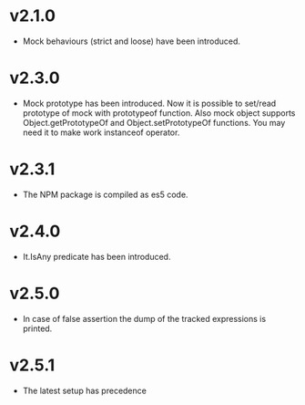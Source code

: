 v2.1.0
===================

  * Mock behaviours (strict and loose) have been introduced.
  
v2.3.0
===================

  * Mock prototype has been introduced. Now it is possible to set/read prototype of mock with prototypeof function.
  Also mock object supports Object.getPrototypeOf and Object.setPrototypeOf functions. You may need it to make work 
  instanceof operator.
  
v2.3.1
===================

  * The NPM package is compiled as es5 code.
  
  v2.4.0
===================

  * It.IsAny predicate has been introduced.
    
   v2.5.0
===================

  * In case of false assertion the dump of the tracked expressions is printed.
  
  v2.5.1
===================

  * The latest setup has precedence